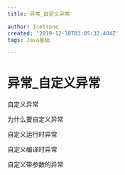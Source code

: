 ```yaml
---
title: 异常_自定义异常

author: IceStone
created: '2019-12-18T03:05:32.404Z'
tags: Java基础

---
```


# 异常_自定义异常

自定义异常

为什么要自定义异常

自定义运行时异常

自定义编译时异常

自定义带参数的异常


